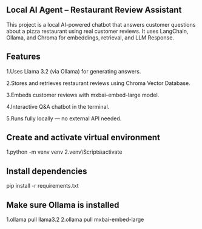 ## Local AI Agent – Restaurant Review Assistant

This project is a local AI-powered chatbot that answers customer questions about a pizza restaurant using real customer reviews. It uses LangChain, Ollama, and Chroma for embeddings, retrieval, and LLM Response.

## Features

1.Uses Llama 3.2 (via Ollama) for generating answers.

2.Stores and retrieves restaurant reviews using Chroma Vector Database.

3.Embeds customer reviews with mxbai-embed-large model.

4.Interactive Q&A chatbot in the terminal.

5.Runs fully locally — no external API needed.

## Create and activate virtual environment

 1.python -m venv venv
 2.venv\Scripts\activate 

## Install dependencies

pip install -r requirements.txt

## Make sure Ollama is installed

1.ollama pull llama3.2
2.ollama pull mxbai-embed-large
